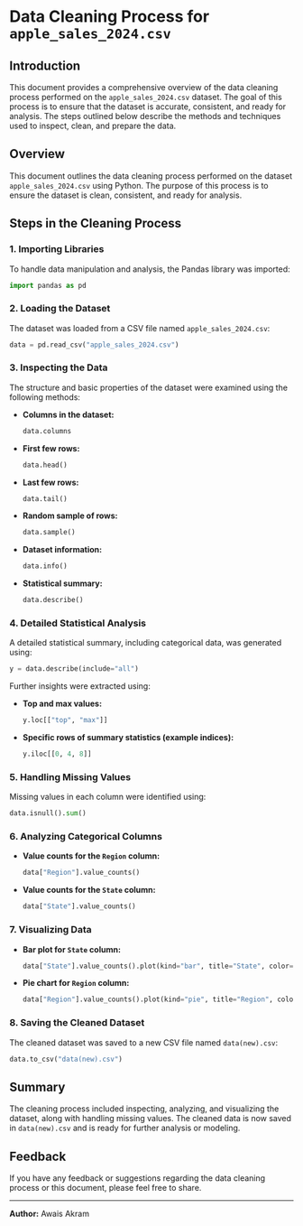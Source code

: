 # Data Cleaning Process for `apple_sales_2024.csv`

## Introduction
This document provides a comprehensive overview of the data cleaning process performed on the `apple_sales_2024.csv` dataset. The goal of this process is to ensure that the dataset is accurate, consistent, and ready for analysis. The steps outlined below describe the methods and techniques used to inspect, clean, and prepare the data.

## Overview
This document outlines the data cleaning process performed on the dataset `apple_sales_2024.csv` using Python. The purpose of this process is to ensure the dataset is clean, consistent, and ready for analysis.

## Steps in the Cleaning Process

### 1. Importing Libraries
To handle data manipulation and analysis, the Pandas library was imported:
```python
import pandas as pd
```

### 2. Loading the Dataset
The dataset was loaded from a CSV file named `apple_sales_2024.csv`:
```python
data = pd.read_csv("apple_sales_2024.csv")
```

### 3. Inspecting the Data
The structure and basic properties of the dataset were examined using the following methods:
- **Columns in the dataset:**
  ```python
  data.columns
  ```
- **First few rows:**
  ```python
  data.head()
  ```
- **Last few rows:**
  ```python
  data.tail()
  ```
- **Random sample of rows:**
  ```python
  data.sample()
  ```
- **Dataset information:**
  ```python
  data.info()
  ```
- **Statistical summary:**
  ```python
  data.describe()
  ```

### 4. Detailed Statistical Analysis
A detailed statistical summary, including categorical data, was generated using:
```python
y = data.describe(include="all")
```
Further insights were extracted using:
- **Top and max values:**
  ```python
  y.loc[["top", "max"]]
  ```
- **Specific rows of summary statistics (example indices):**
  ```python
  y.iloc[[0, 4, 8]]
  ```

### 5. Handling Missing Values
Missing values in each column were identified using:
```python
data.isnull().sum()
```

### 6. Analyzing Categorical Columns
- **Value counts for the `Region` column:**
  ```python
  data["Region"].value_counts()
  ```
- **Value counts for the `State` column:**
  ```python
  data["State"].value_counts()
  ```

### 7. Visualizing Data
- **Bar plot for `State` column:**
  ```python
  data["State"].value_counts().plot(kind="bar", title="State", color="purple")
  ```
- **Pie chart for `Region` column:**
  ```python
  data["Region"].value_counts().plot(kind="pie", title="Region", color="red")
  ```

### 8. Saving the Cleaned Dataset
The cleaned dataset was saved to a new CSV file named `data(new).csv`:
```python
data.to_csv("data(new).csv")
```

## Summary
The cleaning process included inspecting, analyzing, and visualizing the dataset, along with handling missing values. The cleaned data is now saved in `data(new).csv` and is ready for further analysis or modeling.

## Feedback
If you have any feedback or suggestions regarding the data cleaning process or this document, please feel free to share.

---
**Author:** Awais Akram
